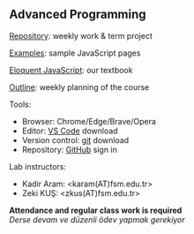 ﻿## Advanced Programming

[Repository](https://github.com/BLM305/2022): weekly work & term project

[Examples](https://maeyler.github.io/JS/): sample JavaScript pages

[Eloquent JavaScript](http://eloquentjavascript.net/): our textbook

[Outline](Course_outline.html): weekly planning of the course

Tools: 
* Browser: Chrome/Edge/Brave/Opera
* Editor: [VS Code](https://code.visualstudio.com/download) download
* Version control: [git](https://git-scm.com/downloads) download
* Repository: [GitHub](https://github.com/) sign in

Lab instructors:
* Kadir Aram: <karam(AT)fsm.edu.tr>
* Zeki KUŞ: <zkus(AT)fsm.edu.tr>


**Attendance and regular class work is required** <br>
_Derse devam ve düzenli ödev yapmak gerekiyor_
